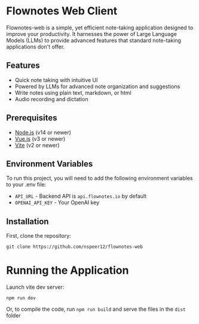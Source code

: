 # Flownotes Web Client

Flownotes-web is a simple, yet efficient note-taking application designed to improve your productivity. It harnesses the power of Large Language Models (LLMs) to provide advanced features that standard note-taking applications don't offer.

## Features

- Quick note taking with intuitive UI
- Powered by LLMs for advanced note organization and suggestions
- Write notes using plain text, markdown, or html
- Audio recording and dictation

## Prerequisites

- [Node.js](https://nodejs.org/) (v14 or newer)
- [Vue.js](https://vuejs.org/) (v3 or newer)
- [Vite](https://vitejs.dev/) (v2 or newer)

## Environment Variables

To run this project, you will need to add the following environment variables to your .env file:

- `API_URL` - Backend API is `api.flownotes.io` by default
- `OPENAI_API_KEY` - Your OpenAI key

## Installation

First, clone the repository:

`git clone https://github.com/nspeer12/flownotes-web`

# Running the Application

Launch vite dev server:

`npm run dev`

Or, to compile the code, run `npm run build` and serve the files in the `dist` folder


